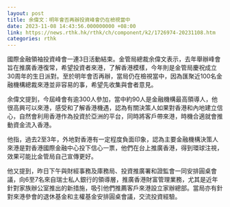 ```yaml
---
layout: post
title: 余偉文：明年會否再辦投資峰會仍在檢視當中
date: 2023-11-08 14:43:56.000000000 +08:00
link: https://news.rthk.hk/rthk/ch/component/k2/1726974-20231108.htm
categories: rthk
---
```


國際金融領袖投資峰會一連3日活動結束。金管局總裁余偉文表示，去年舉辦峰會旨在推廣香港復常，希望投資者來港，了解香港模樣，今年則是金管局慶祝成立30周年的生日派對。至於明年會否再辦，當局仍在檢視當中，因為匯聚近100名金融機構總裁來港並非容易的事，希望先收集與會者意見。

余偉文提到，今屆峰會有逾300人參加，當中約90人是金融機構最高領導人，他很高興可以來港，感受和了解香港機遇，認為有關決策人如果對香港和內地建立信心，自然會利用香港作為投資於亞洲的平台，同時將客戶帶來港，時機合適就會推動資金流入香港。

他指，過去2至3年，外地對香港有一定程度負面印象，認為主要金融機構決策人來港是對香港國際金融中心投下信心一票，他們在台上推廣香港，得到環球注視，效果可能比金管局自己宣傳更好。

他又提到，昨日下午與財經事務及庫務局、投資推廣署和證監會一同安排圓桌會議，向6至7名來自瑞士私人銀行的領導層，推廣香港財富管理業務，尤其是近年針對家族辦公室推出的新措施，吸引他們推薦客戶來港設立家辦總部。當局亦有針對來港參會的退休基金和主權基金安排圓桌會議，交流投資經驗。
